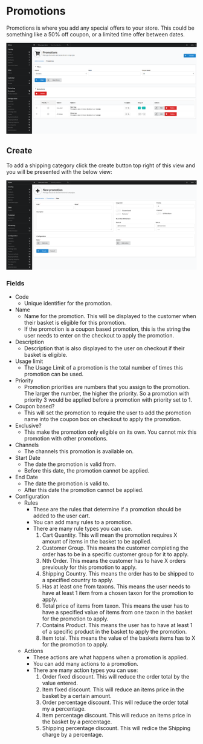 # Promotions

Promotions is where you add any special offers to your store. This could be something like a 50% off coupon, or a limited time offer between dates.

![alt text](../assets/images/Marketing/Promotions/01_sylius_admin_promotion_index.png "Example Promotions view.")

## Create

To add a shipping category click the create button top right of this view and you will be presented with the below view:

![alt text](../assets/images/Marketing/Promotions/02_sylius_admin_promotion_create.png "Example add promotion view.")

### Fields

- Code
    - Unique identifier for the promotion.
- Name
    - Name for the promotion. This will be displayed to the customer when their basket is eligible for this promotion.
    - If the promotion is a coupon based promotion, this is the string the user needs to enter on the checkout to apply the promotion.
- Description
    - Description that is also displayed to the user on checkout if their basket is eligible.
- Usage limit
    - The Usage Limit of a promotion is the total number of times this promotion can be used.
- Priority
    - Promotion priorities are numbers that you assign to the promotion. The larger the number, the higher the priority. So a promotion with priority 3 would be applied before a promotion with priority set to 1.
-  Coupon based?
    - This will set the promotion to require the user to add the promotion name into the coupon box on checkout to apply the promotion.
- Exclusive?
    - This make the promotion only eligible on its own. You cannot mix this promotion with other promotions.
- Channels
    - The channels this promotion is available on.
- Start Date
    - The date the promotion is valid from.
    - Before this date, the promotion cannot be applied.
- End Date
    - The date the promotion is valid to.
    - After this date the promotion cannot be applied.
- Configuration
    - Rules
        - These are the rules that determine if a promotion should be added to the user cart. 
        - You can add many rules to a promotion.
        - There are many rule types you can use.
            1. Cart Quantity. This will mean the promotion requires X amount of items in the basket to be applied.
            2. Customer Group. This means the customer completing the order has to be in a specific customer group for it to apply.
            3. Nth Order. This means the customer has to have X orders previously for this promotion to apply.
            4. Shipping Country. This means the order has to be shipped to a specified country to apply.
            5. Has at least one from taxons. This means the user needs to have at least 1 item from a chosen taxon for the promotion to apply.
            6. Total price of items from taxon. This means the user has to have a specified value of items from one taxon in the basket for the promotion to apply.
            7. Contains Product. This means the user has to have at least 1 of a specific product in the basket to apply the promotion.
            8. Item total. This means the value of the baskets items has to X for the promotion to apply.
    - Actions
        - These actions are what happens when a promotion is applied.
        - You can add many actions to a promotion.
        - There are many action types you  can use:
            1. Order fixed discount. This will reduce the order total by the value entered.
            2. Item fixed discount. This will reduce an items price in the basket by a certain amount.
            3. Order percentage discount. This will reduce the order total my a percentage.
            4. Item percentage discount. This will reduce an items price in the basket by a percentage.
            5. Shipping percentage discount. This will redice the Shipping charge by a percentage.